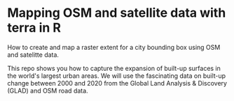 # Mapping OSM and satellite data with terra in R

How to create and map a raster extent for a city bounding box using OSM and satelitte data.

This repo shows you how to capture the expansion of built-up surfaces in the world's largest urban areas. We will use the fascinating data on built-up change between 2000 and 2020 from the Global Land Analysis & Discovery (GLAD) and OSM road data.



